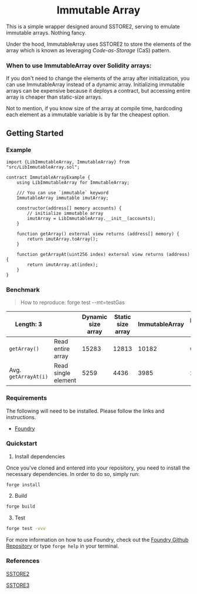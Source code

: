 # <h1 align="center"> Immutable Array </h1>

This is a simple wrapper designed around SSTORE2, serving to emulate immutable arrays. Nothing fancy.

Under the hood, ImmutableArray uses SSTORE2 to store the elements of the array which is known as leveraging _Code-as-Storage_ (CaS) pattern.

### When to use ImmutableArray over Solidity arrays:

If you don't need to change the elements of the array after initialization, you can use ImmutableArray instead of a dynamic array. Initializing immutable arrays can be expensive because it deploys a contract, but accessing entire array is cheaper than static-size arrays.

Not to mention, if you know size of the array at compile time, hardcoding each element as a immutable variable is by far the cheapest option.

## Getting Started

### Example

```solidity
import {LibImmutableArray, ImmutableArray} from "src/LibImmutableArray.sol";

contract ImmutableArrayExample {
    using LibImmutableArray for ImmutableArray;

    /// You can use `immutable` keyword
    ImmutableArray immutable imutArray;

    constructor(address[] memory accounts) {
        // initialize immutable array
        imutArray = LibImmutableArray.__init__(accounts);
    }

    function getArray() external view returns (address[] memory) {
        return imutArray.toArray();
    }

    function getArrayAt(uint256 index) external view returns (address) {
        return imutArray.at(index);
    }
}
```

### Benchmark

> How to reproduce: forge test --mt=testGas

| Length: 3            |                     | Dynamic size array | Static size array | ImmutableArray | Immutable LValue x3 |
| -------------------- | ------------------- | ------------------ | ----------------- | -------------- | ------------------- |
| `getArray()`         | Read entire array   | 15283              | 12813             | 10182          | 6362                |
| Avg. `getArrayAt(i)` | Read single element | 5259               | 4436              | 3985           | 2575                |

### Requirements

The following will need to be installed. Please follow the links and instructions.

- [Foundry](https://github.com/foundry-rs/foundry)

### Quickstart

1. Install dependencies

Once you've cloned and entered into your repository, you need to install the necessary dependencies. In order to do so, simply run:

```shell
forge install
```

2. Build

```bash
forge build
```

3. Test

```bash
forge test -vvv
```

For more information on how to use Foundry, check out the [Foundry Github Repository](https://github.com/foundry-rs/foundry/tree/master/forge) or type `forge help` in your terminal.

### References

[SSTORE2](https://github.com/0xsequence/sstore2)

[SSTORE3](https://github.com/Philogy/sstore3/tree/main)
